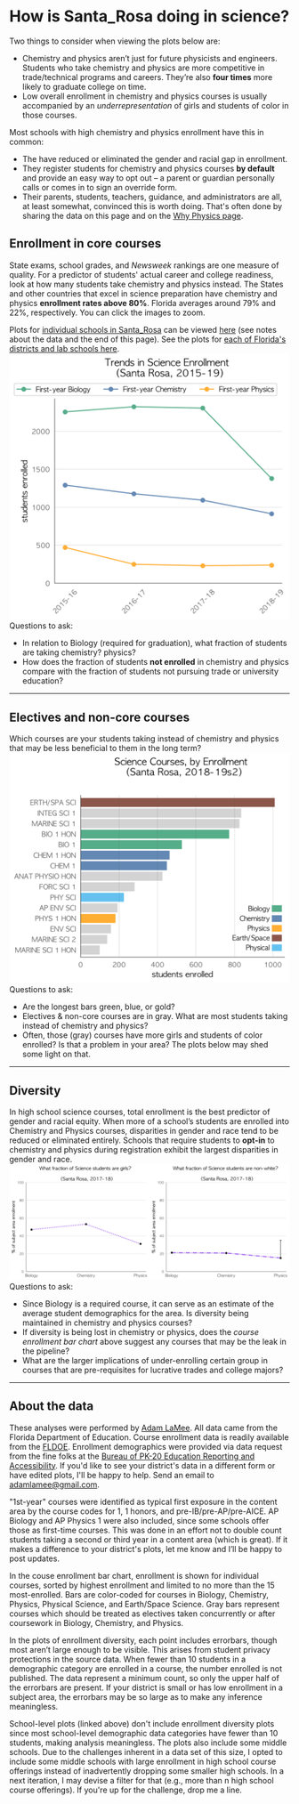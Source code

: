# How is Santa_Rosa doing in science?  
Two things to consider when viewing the plots below are:  
- Chemistry and physics aren’t just for future physicists and engineers. Students who take chemistry and physics are more competitive in trade/technical programs and careers. They’re also **four times** more likely to graduate college on time.  
- Low overall enrollment in chemistry and physics courses is usually accompanied by an *underrepresentation* of girls and students of color in those courses.  

Most schools with high chemistry and physics enrollment have this in common:  
- The have reduced or eliminated the gender and racial gap in enrollment.  
- They register students for chemistry and physics courses **by default** and provide an easy way to opt out – a parent or guardian personally calls or comes in to sign an override form.  
- Their parents, students, teachers, guidance, and administrators are all, at least somewhat, convinced this is worth doing. That's often done by sharing the data on this page and on the [Why Physics page](https://adamlamee.github.io/why_physics).  


## Enrollment in core courses  
State exams, school grades, and *Newsweek* rankings are one measure of quality. For a predictor of students' actual career and college readiness, look at how many students take chemistry and physics instead. The States and other countries that excel in science preparation have chemistry and physics **enrollment rates above 80%**. Florida averages around 79% and 22%, respectively. You can click the images to zoom.  

Plots for [individual schools in Santa_Rosa](./SANTA_ROSA_schools.md) can be viewed [here](./SANTA_ROSA_schools.md) (see notes about the data and the end of this page).  See the plots for [each of Florida's districts and lab schools here](./all_districts.md). 
<a href="../District_plots/SANTA_ROSA_11BCPtrend.png"><img src="../District_plots/SANTA_ROSA_11BCPtrend.png"></a>  
Questions to ask:  
- In relation to Biology (required for graduation), what fraction of students are taking chemistry? physics?  
- How does the fraction of students **not enrolled** in chemistry and physics compare with the fraction of students not pursuing trade or university education?  


---
## Electives and non-core courses  
Which courses are your students taking instead of chemistry and physics that may be less beneficial to them in the long term?  
<a href="../District_plots/SANTA_ROSA_12courses.png"><img src="../District_plots/SANTA_ROSA_12courses.png"></a>  
Questions to ask:  
- Are the longest bars green, blue, or gold?  
- Electives & non-core courses are in gray. What are most students taking instead of chemistry and physics?  
- Often, those (gray) courses have more girls and students of color enrolled? Is that a problem in your area? The plots below may shed some light on that.  
 

---
## Diversity  
In high school science courses, total enrollment is the best predictor of gender and racial equity. When more of a school’s students are enrolled into Chemistry and Physics courses, disparities in gender and race tend to be reduced or eliminated entirely. Schools that require students to **opt-in** to chemistry and physics during registration exhibit the largest disparities in gender and race.  
<a href="../District_plots/SANTA_ROSA_2demog.png"><img src="../District_plots/SANTA_ROSA_2demog.png"></a>  
Questions to ask:  
- Since Biology is a required course, it can serve as an estimate of the average student demographics for the area. Is diversity being maintained in chemistry and physics courses?  
- If diversity is being lost in chemistry or physics, does the *course enrollment bar chart* above suggest any courses that may be the leak in the pipeline?  
- What are the larger implications of under-enrolling certain group in courses that are pre-requisites for lucrative trades and college majors?   


---
## About the data  
These analyses were performed by [Adam LaMee](http://www.adamlamee.com). All data came from the Florida Department of Education. Course enrollment data is readily available from the [FLDOE](http://www.fldoe.org/accountability/data-sys/edu-info-accountability-services/pk-12-public-school-data-pubs-reports/students.stml). Enrollment demographics were provided via data request from the fine folks at the [Bureau of PK-20 Education Reporting and Accessibility](http://www.fldoe.org/accountability/accountability-reporting/). If you'd like to see your district's data in a different form or have edited plots, I'll be happy to help. Send an email to adamlamee@gmail.com.  

"1st-year" courses were identified as typical first exposure in the content area by the course codes for 1, 1 honors, and pre-IB/pre-AP/pre-AICE. AP Biology and AP Physics 1 were also included, since some schools offer those as first-time courses. This was done in an effort not to double count students taking a second or third year in a content area (which is great). If it makes a difference to your district's plots, let me know and I’ll be happy to post updates.  

In the couse enrollment bar chart, enrollment is shown for individual courses, sorted by highest enrollment and limited to no more than the 15 most-enrolled. Bars are color-coded for courses in Biology, Chemistry, Physics, Physical Science, and Earth/Space Science. Gray bars represent courses which should be treated as electives taken concurrently or after coursework in Biology, Chemistry, and Physics.  

In the plots of enrollment diversity, each point includes errorbars, though most aren’t large enough to be visible. This arises from student privacy protections in the source data. When fewer than 10 students in a demographic category are enrolled in a course, the number enrolled is not published. The data represent a minimum count, so only the upper half of the errorbars are present. If your district is small or has low enrollment in a subject area, the errorbars may be so large as to make any inference meaningless.  

School-level plots (linked above) don't include enrollment diversity plots since most school-level demographic data categories have fewer than 10 students, making analysis meaningless. The plots also include some middle schools. Due to the challenges inherent in a data set of this size, I opted to include some middle schools with large enrollment in high school course offerings instead of inadvertently dropping some smaller high schools. In a next iteration, I may devise a filter for that (e.g., more than n high school course offerings). If you're up for the challenge, drop me a line.